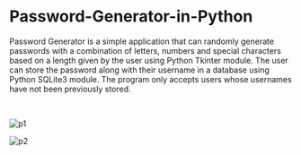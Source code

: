 # Password-Generator-in-Python

Password Generator is a simple application that can randomly generate passwords with a combination of letters, numbers and special characters based on a length given by the user using Python Tkinter module. The user can store the password along with their username in a database using Python SQLite3 module. The program only accepts users whose usernames have not been previously stored.

&nbsp;

![p1](https://user-images.githubusercontent.com/76877184/103482258-d88f3900-4e05-11eb-98e9-dd8518ebae09.PNG)

![p2](https://user-images.githubusercontent.com/76877184/103482259-d927cf80-4e05-11eb-83db-ff57a47f5db2.PNG)
